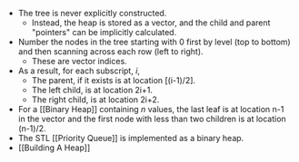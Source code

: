 - The tree is never explicitly constructed.
	- Instead, the heap is stored as a vector, and the child and parent "pointers" can be implicitly calculated.
- Number the nodes in the tree starting with 0 first by level (top to bottom) and then scanning across each row (left to right).
	- These are vector indices.
- As a result, for each subscript, *i*,
	- The parent, if it exists is at location [(i-1)/2].
	- The left child, is at location 2i+1.
	- The right child, is at location 2i+2.
- For a [[Binary Heap]] containing *n* values, the last leaf is at location n-1 in the vector and the first node with less than two children is at location (n-1)/2.
- The STL [[Priority Queue]] is implemented as a binary heap.
- [[Building A Heap]]

